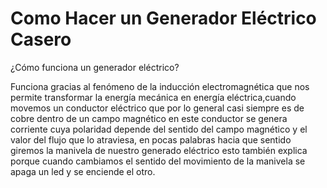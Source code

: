 # Como Hacer un Generador Eléctrico Casero

¿Cómo funciona  un generador eléctrico?

Funciona gracias  al fenómeno de la inducción electromagnética que nos permite transformar la energía mecánica en energía eléctrica,cuando 
movemos un conductor eléctrico que por lo general casi siempre es de cobre  dentro de un campo magnético  en este conductor se genera corriente
cuya polaridad depende  del sentido del campo magnético y el valor del flujo que lo atraviesa, en pocas palabras hacia que sentido giremos la manivela 
de nuestro generado eléctrico esto también explica porque cuando cambiamos el sentido del movimiento de la manivela   se apaga un led y se enciende el otro.

[^1]: Para descargar este codigo 
